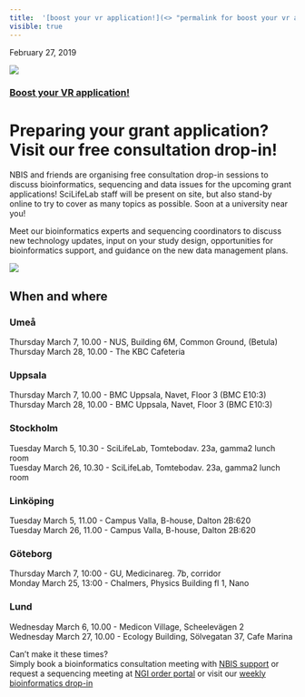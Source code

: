 ```yaml
---
title:  '[boost your vr application!](<> "permalink for boost your vr application!")'
visible: true
---
```

    

February 27, 2019

[![](/assets/img/logos/icon-share-twitter.png)](<https://twitter.com/share?url=https://nbis.se/news/2019/02/27/GrantApplicationDropin/> "Tweet it!")

###  [Boost your VR application!](<> "Permalink for Boost your VR application!")

# Preparing your grant application? Visit our free consultation drop-in!

NBIS and friends are organising free consultation drop-in sessions to discuss bioinformatics, sequencing and data issues for the upcoming grant applications! SciLifeLab staff will be present on site, but also stand-by online to try to cover as many topics as possible. Soon at a university near you!

Meet our bioinformatics experts and sequencing coordinators to discuss new technology updates, input on your study design, opportunities for bioinformatics support, and guidance on the new data management plans.

![](/assets/img/staff.png)

## When and where

### Umeå

Thursday March 7, 10.00 - NUS, Building 6M, Common Ground, (Betula)  
Thursday March 28, 10.00 - The KBC Cafeteria

### Uppsala

Thursday March 7, 10.00 - BMC Uppsala, Navet, Floor 3 (BMC E10:3)  
Thursday March 28, 10.00 - BMC Uppsala, Navet, Floor 3 (BMC E10:3)

### Stockholm

Tuesday March 5, 10.30 - SciLifeLab, Tomtebodav. 23a, gamma2 lunch room  
Tuesday March 26, 10.30 - SciLifeLab, Tomtebodav. 23a, gamma2 lunch room

### Linköping

Tuesday March 5, 11.00 - Campus Valla, B-house, Dalton 2B:620  
Tuesday March 26, 11.00 - Campus Valla, B-house, Dalton 2B:620

### Göteborg

Thursday March 7, 10:00 - GU, Medicinareg. 7b, corridor  
Monday March 25, 13:00 - Chalmers, Physics Building fl 1, Nano

### Lund

Wednesday March 6, 10.00 - Medicon Village, Scheelevägen 2  
Wednesday March 27, 10.00 - Ecology Building, Sölvegatan 37, Cafe Marina

Can’t make it these times?  
Simply book a bioinformatics consultation meeting with [NBIS support](<https://nbis.se/support/supportform/index.php>) or request a sequencing meeting at [NGI order portal](<https://ngisweden.scilifelab.se/>) or visit our [weekly bioinformatics drop-in](<https://nbis.se/events/>)
